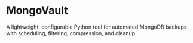 # MongoVault
A lightweight, configurable Python tool for automated MongoDB backups with scheduling, filtering, compression, and cleanup.
